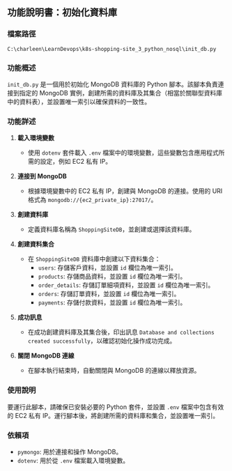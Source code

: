 ## 功能說明書：初始化資料庫

### 檔案路徑
`C:\charleen\LearnDevops\k8s-shopping-site_3_python_nosql\init_db.py`

### 功能概述
`init_db.py` 是一個用於初始化 MongoDB 資料庫的 Python 腳本。該腳本負責連接到指定的 MongoDB 實例，創建所需的資料庫及其集合（相當於關聯型資料庫中的資料表），並設置唯一索引以確保資料的一致性。

### 功能詳述

1. **載入環境變數**
   - 使用 `dotenv` 套件載入 `.env` 檔案中的環境變數，這些變數包含應用程式所需的設定，例如 EC2 私有 IP。

2. **連接到 MongoDB**
   - 根據環境變數中的 EC2 私有 IP，創建與 MongoDB 的連接。使用的 URI 格式為 `mongodb://{ec2_private_ip}:27017/`。

3. **創建資料庫**
   - 定義資料庫名稱為 `ShoppingSiteDB`，並創建或選擇該資料庫。

4. **創建資料集合**
   - 在 `ShoppingSiteDB` 資料庫中創建以下資料集合：
     - `users`: 存儲客戶資料，並設置 `id` 欄位為唯一索引。
     - `products`: 存儲商品資料，並設置 `id` 欄位為唯一索引。
     - `order_details`: 存儲訂單細項資料，並設置 `id` 欄位為唯一索引。
     - `orders`: 存儲訂單資料，並設置 `id` 欄位為唯一索引。
     - `payments`: 存儲付款資料，並設置 `id` 欄位為唯一索引。

5. **成功訊息**
   - 在成功創建資料庫及其集合後，印出訊息 `Database and collections created successfully`，以確認初始化操作成功完成。

6. **關閉 MongoDB 連線**
   - 在腳本執行結束時，自動關閉與 MongoDB 的連線以釋放資源。

### 使用說明
要運行此腳本，請確保已安裝必要的 Python 套件，並設置 `.env` 檔案中包含有效的 EC2 私有 IP。運行腳本後，將創建所需的資料庫和集合，並設置唯一索引。

### 依賴項
- `pymongo`: 用於連接和操作 MongoDB。
- `dotenv`: 用於從 `.env` 檔案載入環境變數。